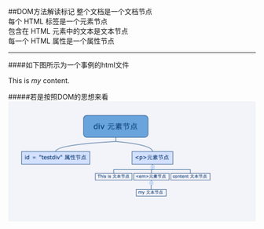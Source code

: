##DOM方法解读标记
整个文档是一个文档节点</br>
每个 HTML 标签是一个元素节点</br>
包含在 HTML 元素中的文本是文本节点</br>
每一个 HTML 属性是一个属性节点</br>
************
####如下图所示为一个事例的html文件
    <div id = "testdiv">
    <p>This is <em>my</em> content.</p>
    </div>
#####若是按照DOM的思想来看
<img src=https://github.com/Eqistyre/Web-studying-record/blob/master/动态标记创建/DOM.png>
